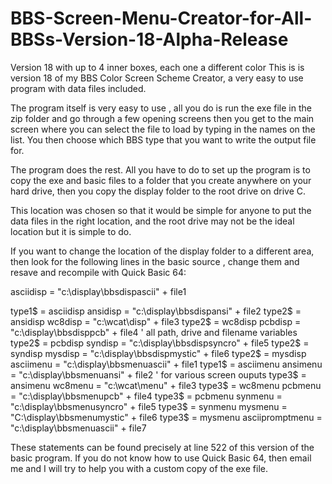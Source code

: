 # BBS-Screen-Menu-Creator-for-All-BBSs-Version-18-Alpha-Release
 Version 18 with up to 4 inner boxes, each one a different color
This is is version 18 of my BBS Color Screen Scheme Creator, a very easy to use program with data files included.

The program itself is very easy to use , all you do is run the exe file in the zip folder and go through a few opening screens then you get to the main screen where you can select the file to load by typing in the names on the list. You then choose which BBS type that you want to write the output file for.

The program does the rest. All you have to do to set up the program is to copy the exe and basic files to a folder that you create anywhere on your hard drive, then you copy the display folder to the root drive on drive C. 

This location was chosen so that it would be simple for anyone to put the data files in the right location, and the root drive may not be the ideal location but it is simple to do. 

If you want to change the location of the display folder to a different area, then look for the following lines in the basic source , change them and resave and recompile with Quick Basic 64:

asciidisp = "c:\display\bbsdispascii\" + file1

type1$ = asciidisp
ansidisp = "c:\display\bbsdispansi\" + file2
type2$ = ansidisp
wc8disp = "c:\wcat\disp\" + file3
type2$ = wc8disp
pcbdisp = "c:\display\bbsdisppcb\" + file4 ' all path, drive and filename variables
type2$ = pcbdisp
syndisp = "c:\display\bbsdispsyncro\" + file5
type2$ = syndisp
mysdisp = "c:\display\bbsdispmystic\" + file6
type2$ = mysdisp
asciimenu = "c:\display\bbsmenuascii\" + file1
type1$ = asciimenu
ansimenu = "c:\display\bbsmenuansi\" + file2 ' for various screen ouputs
type3$ = ansimenu
wc8menu = "c:\wcat\menu\" + file3
type3$ = wc8menu
pcbmenu = "c:\display\bbsmenupcb\" + file4
type3$ = pcbmenu
synmenu = "c:\display\bbsmenusyncro\" + file5
type3$ = synmenu
mysmenu = "C:\display\bbsmenumystic\" + file6
type3$ = mysmenu
asciipromptmenu = "c:\display\bbsmenuascii\" + file7

These statements can be found precisely at line 522 of this version of the basic program.
If you do not know how to use Quick Basic 64, then email me and 
I will try to help you with a custom copy of the exe file.
